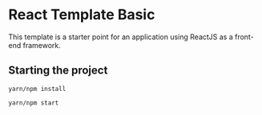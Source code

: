 # React Template Basic
This template is a starter point for an application using ReactJS as a front-end framework.

## Starting the project

`yarn/npm install`

`yarn/npm start`
